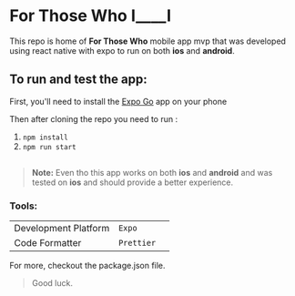 # For Those Who I\_\_\_\_I

This repo is home of **For Those Who** mobile app mvp that was developed using react native with expo to run on both **ios** and **android**.

## To run and test the app:

First, you'll need to install the [Expo Go](https://expo.dev/go) app on your phone

Then after cloning the repo you need to run :

1. `npm install`
2. `npm run start`

##

> **Note:** Even tho this app works on both **ios** and **android** and was tested on **ios** and should provide a better experience.

### Tools:

|                      |            |     |
| -------------------- | ---------- | --- |
| Development Platform | `Expo`     |     |
| Code Formatter       | `Prettier` |     |

For more, checkout the package.json file.

> Good luck.
